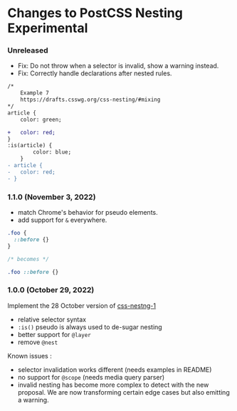 # Changes to PostCSS Nesting Experimental

### Unreleased

- Fix: Do not throw when a selector is invalid, show a warning instead.
- Fix: Correctly handle declarations after nested rules.

```diff
/* 
	Example 7
	https://drafts.csswg.org/css-nesting/#mixing
*/
article {
	color: green;

+ 	color: red;
}
:is(article) {
		color: blue;
	}
- article {
- 	color: red;
- }
```

### 1.1.0 (November 3, 2022)

- match Chrome's behavior for pseudo elements.
- add support for `&` everywhere.

```css
.foo {
  ::before {}
}

/* becomes */

.foo ::before {}
```

### 1.0.0 (October 29, 2022)

Implement the 28 October version of [css-nestng-1](https://drafts.csswg.org/css-nesting/)

- relative selector syntax
- `:is()` pseudo is always used to de-sugar nesting
- better support for `@layer`
- remove `@nest`

Known issues :

- selector invalidation works different (needs examples in README)
- no support for `@scope` (needs media query parser)
- invalid nesting has become more complex to detect with the new proposal. We are now transforming certain edge cases but also emitting a warning.
